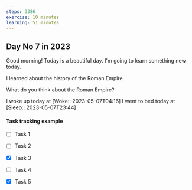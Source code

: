 ```yaml
---
steps: 3386
exercise: 10 minutes
learning: 51 minutes
---
```

## Day No 7 in 2023
Good morning! Today is a beautiful day.
I'm going to learn something new today.

I learned about the history of the Roman Empire.

What do you think about the Roman Empire?

I woke up today at [Woke:: 2023-05-07T04:16]
I went to bed today at [Sleep:: 2023-05-07T23:44]

#### Task tracking example
- [ ] Task 1
- [ ] Task 2
- [x] Task 3
- [ ] Task 4
- [x] Task 5

